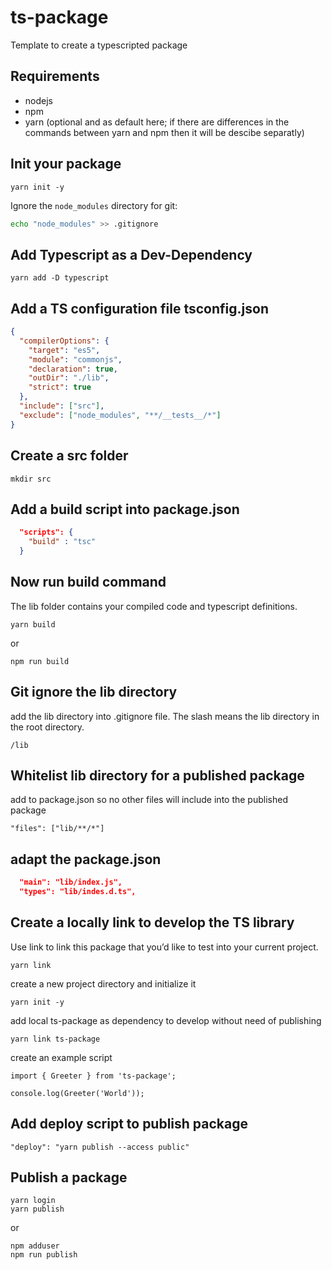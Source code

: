 # ts-package
Template to create a typescripted package

## Requirements

- nodejs
- npm
- yarn (optional and as default here; if there are differences in the commands between yarn and npm then it will be descibe separatly)

## Init your package

```
yarn init -y
```

Ignore the `node_modules` directory for git:

```bash
echo "node_modules" >> .gitignore
```

## Add Typescript as a Dev-Dependency

```
yarn add -D typescript
```

## Add a TS configuration file tsconfig.json

```json
{
  "compilerOptions": {
    "target": "es5",
    "module": "commonjs",
    "declaration": true,
    "outDir": "./lib",
    "strict": true
  },
  "include": ["src"],
  "exclude": ["node_modules", "**/__tests__/*"]
}
```

## Create a src folder

```
mkdir src
```

## Add a build script into package.json

```json
  "scripts": {
    "build" : "tsc"
  }
```

## Now run build command

The lib folder contains your compiled code and typescript definitions.

```
yarn build
```

or

```
npm run build
```

## Git ignore the lib directory

add the lib directory into .gitignore file. The slash means the lib directory in the root directory.

```
/lib
```

## Whitelist lib directory for a published package

add to package.json so no other files will include into the published package

```
"files": ["lib/**/*"]
```

## adapt the package.json

```json
  "main": "lib/index.js",
  "types": "lib/indes.d.ts",
```

## Create a locally link to develop the TS library

Use link to link this package that you’d like to test into your current project.

```
yarn link
```

create a new project directory and initialize it

```
yarn init -y
```

add local ts-package as dependency to develop without need of publishing

```
yarn link ts-package
```

create an example script

```
import { Greeter } from 'ts-package';

console.log(Greeter('World'));
```

## Add deploy script to publish package

```
"deploy": "yarn publish --access public"
```

## Publish a package

```
yarn login
yarn publish
```

or

```
npm adduser
npm run publish
```
